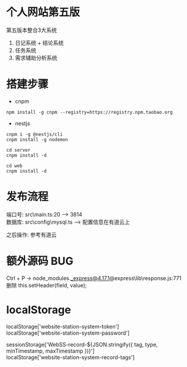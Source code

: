 # 个人网站第五版
第五版本整合3大系统
1. 日记系统 + 结论系统
2. 任务系统
3. 需求辅助分析系统


# 搭建步骤

- cnpm
```
npm install -g cnpm --registry=https://registry.npm.taobao.org
```

- nestjs
```
cnpm i -g @nestjs/cli
cnpm install -g nodemon  
```

```
cd server
cnpm install -d
```

```
cd web
cnpm install -d
```

# 发布流程
端口号: src\main.ts:20 ——> 3814  
数据库: src\config\mysql.ts ——> 配置信息在有道云上  

之后操作: 参考有道云


# 额外源码 BUG
Ctrl + P -> node_modules\._express@4.17.1@express\lib\response.js:771  
删除 this.setHeader(field, value);

# localStorage

localStorage['website-station-system-token']  
localStorage['website-station-system-password']  

sessionStorage['WebSS-record-${JSON.stringify({ tag, type, minTimestamp, maxTimestamp })}']  
localStorage['website-station-system-record-tags']  
